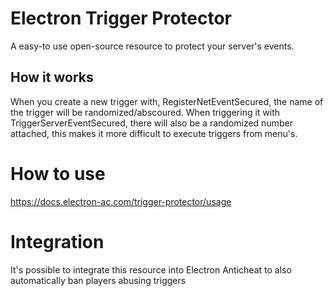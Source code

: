 # Electron Trigger Protector

A easy-to use open-source resource to protect your server's events.

## How it works

When you create a new trigger with, RegisterNetEventSecured, the name of the trigger will be randomized/abscoured.
When triggering it with TriggerServerEventSecured, there will also be a randomized number attached, this makes it more difficult to execute triggers from menu's.

# How to use

https://docs.electron-ac.com/trigger-protector/usage

# Integration

It's possible to integrate this resource into Electron Anticheat to also automatically ban players abusing triggers
